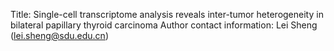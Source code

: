 Title: Single-cell transcriptome analysis reveals inter-tumor heterogeneity in bilateral papillary thyroid carcinoma
Author contact information: Lei Sheng (lei.sheng@sdu.edu.cn)
